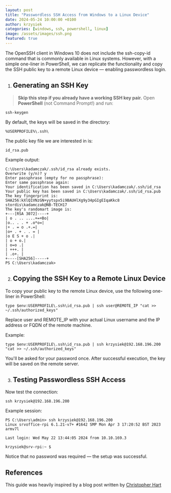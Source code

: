 ```yaml
---
layout: post
title: "Passwordless SSH Access from Windows to a Linux Device"
date: 2024-05-24 10:00:00 +0100
author: krzysiek
categories: [windows, ssh, powershell, linux]
image: /assets/images/ssh.png
featured: true
---
```


The OpenSSH client in Windows 10 does not include the ssh-copy-id command that is commonly available in Linux systems. However, with a simple one-liner in PowerShell, we can replicate the functionality and copy the SSH public key to a remote Linux device — enabling passwordless login.

1. ## Generating an SSH Key

> **Skip this step if you already have a working SSH key pair.**
Open **PowerShell** (not Command Prompt!) and run:

```
ssh-keygen
```

By default, the keys will be saved in the directory:
```
%USERPROFILE%\.ssh\
```

The public key file we are interested in is:
```
id_rsa.pub
```


Example output:

```
C:\Users\kadamczak/.ssh/id_rsa already exists.
Overwrite (y/n)? y
Enter passphrase (empty for no passphrase):
Enter same passphrase again:
Your identification has been saved in C:\Users\kadamczak/.ssh/id_rsa
Your public key has been saved in C:\Users\kadamczak/.ssh/id_rsa.pub
The key fingerprint is:
SHA256:kXlQ1VNzGN+yytspx5i9BAUHlXg9y34pGIgEIqaKkc8 stordis\kadamczak@NB-TECH17
The key's randomart image is:
+---[RSA 3072]----+
| o . .. ....+=+Bo|
|o.. . . + .o*o=|
|+ . = o .+.=|
|o+ . + . . = |
|o E S + o .|
| o + o.|
| o=o .|
| +++. |
| .o+. |
+----[SHA256]-----+
PS C:\Users\kadamczak>
```

2. ## Copying the SSH Key to a Remote Linux Device
To copy your public key to the remote Linux device, use the following one-liner in PowerShell:

```
type $env:USERPROFILE\.ssh\id_rsa.pub | ssh user@REMOTE_IP "cat >> ~/.ssh/authorized_keys"
```

Replace user and REMOTE_IP with your actual Linux username and the IP address or FQDN of the remote machine.

Example:

```
type $env:USERPROFILE\.ssh\id_rsa.pub | ssh krzysiek@192.168.196.200 "cat >> ~/.ssh/authorized_keys"
```

You'll be asked for your password once. After successful execution, the key will be saved on the remote server.

3. ## Testing Passwordless SSH Access
Now test the connection:

```
ssh krzysiek@192.168.196.200
```

Example session:
```
PS C:\Users\admin> ssh krzysiek@192.168.196.200
Linux srvoffice-rpi 6.1.21-v7+ #1642 SMP Mon Apr 3 17:20:52 BST 2023 armv7l

Last login: Wed May 22 13:44:05 2024 from 10.10.169.3

krzysiek@srv-rpi:~ $
```

Notice that no password was required — the setup was successful.


## References
This guide was heavily inspired by a blog post written by [Christopher Hart](https://chrisjhart.com/Windows-10-ssh-copy-id/#copy-ssh-key-to-remote-linux-device)
